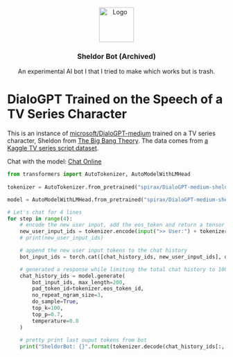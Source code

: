 <br />
<p align="center">
  <a href="https://github.com/Sspirax/Sheldor">
    <img src="https://i.imgur.com/7HAcbbD.gif" alt="Logo" width="80" height="80">
  </a>

  <h3 align="center">Sheldor Bot (Archived)</h3>

  <p align="center">
    An experimental AI bot I that I tried to make which works but is trash.
  </p>
</p>

# DialoGPT Trained on the Speech of a TV Series Character

This is an instance of [microsoft/DialoGPT-medium](https://huggingface.co/microsoft/DialoGPT-medium) trained on a TV series character, Sheldon from [The Big Bang Theory](https://en.wikipedia.org/wiki/The_Big_Bang_Theory). The data comes from [a Kaggle TV series script dataset](https://www.kaggle.com/mitramir5/the-big-bang-theory-series-transcript).


Chat with the model:
<a href="https://huggingface.co/Spirax/DialoGPT-medium-sheldon">Chat Online</a>

```python
from transformers import AutoTokenizer, AutoModelWithLMHead
  
tokenizer = AutoTokenizer.from_pretrained("spirax/DialoGPT-medium-sheldon")

model = AutoModelWithLMHead.from_pretrained("spirax/DialoGPT-medium-sheldon")

# Let's chat for 4 lines
for step in range(4):
    # encode the new user input, add the eos_token and return a tensor in Pytorch
    new_user_input_ids = tokenizer.encode(input(">> User:") + tokenizer.eos_token, return_tensors='pt')
    # print(new_user_input_ids)

    # append the new user input tokens to the chat history
    bot_input_ids = torch.cat([chat_history_ids, new_user_input_ids], dim=-1) if step > 0 else new_user_input_ids

    # generated a response while limiting the total chat history to 1000 tokens, 
    chat_history_ids = model.generate(
        bot_input_ids, max_length=200,
        pad_token_id=tokenizer.eos_token_id,  
        no_repeat_ngram_size=3,       
        do_sample=True, 
        top_k=100, 
        top_p=0.7,
        temperature=0.8
    )
    
    # pretty print last ouput tokens from bot
    print("SheldorBot: {}".format(tokenizer.decode(chat_history_ids[:, bot_input_ids.shape[-1]:][0], skip_special_tokens=True)))
```
